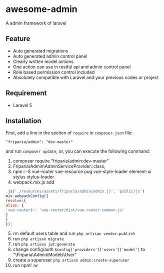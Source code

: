 # awesome-admin
A admin framework of laravel

## Feature

 * Auto generated migrations
 * Auto generated admin control panel
 * Clearly written model actions 
 * One action can use in restful api and admin control panel
 * Role based permission control included
 * Absolutely compatible with Laravel and your previous codes or project

## Requirement

* Laravel 5

## Installation

First, add a line in the section of `require` in `composer.json` file:

    "friparia/admin": "dev-master"
    
and run `composer update`, or, you can execute the following command:

1. composer require "friparia/admin:dev-master"
2. Friparia\Admin\AdminServiceProvider::class,
3. npm i -S vue-router vue-resource pug vue-style-loader element-ui stylus stylus-loader
4. webpack.mix.js add 
```js
.js('./resources/assets/friparia/admin/admin.js', 'public/js')
mix.webpackConfig({
resolve:{
alias: {
'vue-router$': 'vue-router/dist/vue-router.common.js'
}
}
});
```
5. rm default users table  and run `php artisan vendor:publish`
6. run `php artisan migrate`
7. run `php artisan jwt:generate`
8. change config/auth `$config['providers']['users']['model']` to "\\Friparia\\Admin\\Models\\User"
9. create a superuser
`php artisan admin:create-superuser`
10. run npm!
    :w
